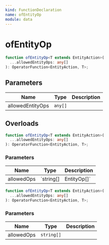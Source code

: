 ```yaml
---
kind: FunctionDeclaration
name: ofEntityOp
module: data
---
```


# ofEntityOp

```ts
function ofEntityOp<T extends EntityAction>(
  ...allowedEntityOps: any[]
): OperatorFunction<EntityAction, T>;
```

## Parameters

| Name             | Type    | Description |
| ---------------- | ------- | ----------- |
| allowedEntityOps | `any[]` |             |

## Overloads

```ts
function ofEntityOp<T extends EntityAction>(
  ...allowedEntityOps: any[]
): OperatorFunction<EntityAction, T>;
```

### Parameters

| Name       | Type                    | Description |
| ---------- | ----------------------- | ----------- |
| allowedOps | `string[] | EntityOp[]` |             |

```ts
function ofEntityOp<T extends EntityAction>(
  ...allowedEntityOps: any[]
): OperatorFunction<EntityAction, T>;
```

### Parameters

| Name       | Type       | Description |
| ---------- | ---------- | ----------- |
| allowedOps | `string[]` |             |
